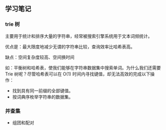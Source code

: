 ## 学习笔记

### trie 树

主要用于统计和排序大量的字符串，经常被搜索引擎系统用于文本词频统计。

优点是：最大限度地减少无谓的字符串比较，查询效率比哈希表高。

缺点：空间复杂度较高、空间换时间

如：平衡树和哈希表，使我们能够在字符串数据集中搜索单词。为什么我们还需要 Trie 树呢？尽管哈希表可以在 O(1) 时间内寻找键值，却无法高效的完成以下操作：

- 找到具有同一前缀的全部键值。
- 按词典序枚举字符串的数据集。

### 并查集

- 组团和配对 